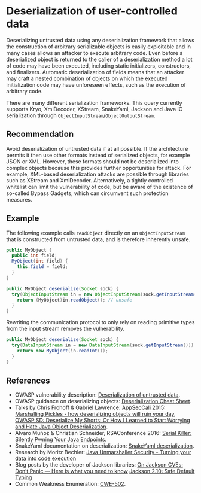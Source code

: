 # Deserialization of user-controlled data
Deserializing untrusted data using any deserialization framework that allows the construction of arbitrary serializable objects is easily exploitable and in many cases allows an attacker to execute arbitrary code. Even before a deserialized object is returned to the caller of a deserialization method a lot of code may have been executed, including static initializers, constructors, and finalizers. Automatic deserialization of fields means that an attacker may craft a nested combination of objects on which the executed initialization code may have unforeseen effects, such as the execution of arbitrary code.

There are many different serialization frameworks. This query currently supports Kryo, XmlDecoder, XStream, SnakeYaml, Jackson and Java IO serialization through `ObjectInputStream`/`ObjectOutputStream`.


## Recommendation
Avoid deserialization of untrusted data if at all possible. If the architecture permits it then use other formats instead of serialized objects, for example JSON or XML. However, these formats should not be deserialized into complex objects because this provides further opportunities for attack. For example, XML-based deserialization attacks are possible through libraries such as XStream and XmlDecoder. Alternatively, a tightly controlled whitelist can limit the vulnerability of code, but be aware of the existence of so-called Bypass Gadgets, which can circumvent such protection measures.


## Example
The following example calls `readObject` directly on an `ObjectInputStream` that is constructed from untrusted data, and is therefore inherently unsafe.


```java
public MyObject {
  public int field;
  MyObject(int field) {
    this.field = field;
  }
}

public MyObject deserialize(Socket sock) {
  try(ObjectInputStream in = new ObjectInputStream(sock.getInputStream())) {
    return (MyObject)in.readObject(); // unsafe
  }
}

```
Rewriting the communication protocol to only rely on reading primitive types from the input stream removes the vulnerability.


```java
public MyObject deserialize(Socket sock) {
  try(DataInputStream in = new DataInputStream(sock.getInputStream())) {
    return new MyObject(in.readInt());
  }
}

```

## References
* OWASP vulnerability description: [Deserialization of untrusted data](https://www.owasp.org/index.php/Deserialization_of_untrusted_data).
* OWASP guidance on deserializing objects: [Deserialization Cheat Sheet](https://cheatsheetseries.owasp.org/cheatsheets/Deserialization_Cheat_Sheet.html).
* Talks by Chris Frohoff &amp; Gabriel Lawrence: [ AppSecCali 2015: Marshalling Pickles - how deserializing objects will ruin your day](http://frohoff.github.io/appseccali-marshalling-pickles/), [OWASP SD: Deserialize My Shorts: Or How I Learned to Start Worrying and Hate Java Object Deserialization](http://frohoff.github.io/owaspsd-deserialize-my-shorts/).
* Alvaro Muñoz &amp; Christian Schneider, RSAConference 2016: [Serial Killer: Silently Pwning Your Java Endpoints](https://speakerdeck.com/pwntester/serial-killer-silently-pwning-your-java-endpoints).
* SnakeYaml documentation on deserialization: [SnakeYaml deserialization](https://bitbucket.org/asomov/snakeyaml/wiki/Documentation#markdown-header-loading-yaml).
* Research by Moritz Bechler: [Java Unmarshaller Security - Turning your data into code execution](https://www.github.com/mbechler/marshalsec/blob/master/marshalsec.pdf?raw=true)
* Blog posts by the developer of Jackson libraries: [On Jackson CVEs: Don’t Panic — Here is what you need to know](https://cowtowncoder.medium.com/on-jackson-cves-dont-panic-here-is-what-you-need-to-know-54cd0d6e8062) [Jackson 2.10: Safe Default Typing](https://cowtowncoder.medium.com/jackson-2-10-safe-default-typing-2d018f0ce2ba)
* Common Weakness Enumeration: [CWE-502](https://cwe.mitre.org/data/definitions/502.html).
